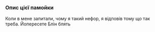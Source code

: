 ### Опис цієї памойки

Коли в мене запитали, чому я такий нефор, я відповів тому що так треба.
Йопересете
Блін блять
